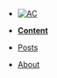 <!-- docs/_sidebar.md -->

* [![AC](https://abstractcode.org/assets/aclogo-sm.png "Abstract Code")]()

* [**Content**](README.md)

* [Posts](chapters/POSTS.md)

* [About](chapters/about.md)